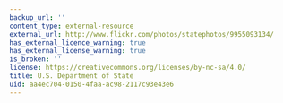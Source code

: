 ```yaml
---
backup_url: ''
content_type: external-resource
external_url: http://www.flickr.com/photos/statephotos/9955093134/
has_external_licence_warning: true
has_external_license_warning: true
is_broken: ''
license: https://creativecommons.org/licenses/by-nc-sa/4.0/
title: U.S. Department of State
uid: aa4ec704-0150-4faa-ac98-2117c93e43e6
---
```

